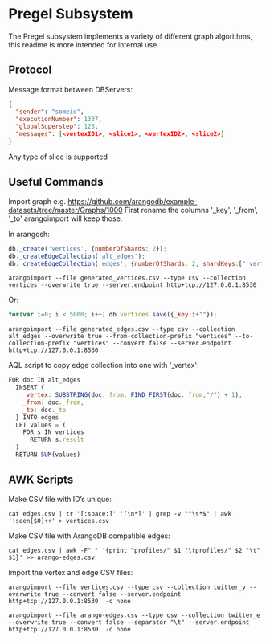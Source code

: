 # Pregel Subsystem

The Pregel subsystem implements a variety of different graph algorithms,
this readme is more intended for internal use.

## Protocol

Message format between DBServers:

```json
{
  "sender": "someid",
  "executionNumber": 1337,
  "globalSuperstep": 123,
  "messages": [<vertexID1>, <slice1>, <vertexID2>, <slice2>]
}
```

Any type of slice is supported

## Useful Commands

Import graph e.g. https://github.com/arangodb/example-datasets/tree/master/Graphs/1000
First rename the columns '_key', '_from', '_to' arangoimport will keep those.

In arangosh:

```js
db._create('vertices', {numberOfShards: 2});
db._createEdgeCollection('alt_edges');
db._createEdgeCollection('edges', {numberOfShards: 2, shardKeys:["_vertex"], distributeShardsLike:'vertices'});
```

```
arangoimport --file generated_vertices.csv --type csv --collection vertices --overwrite true --server.endpoint http+tcp://127.0.0.1:8530
```

Or:

```js
for(var i=0; i < 5000; i++) db.vertices.save({_key:i+""});
```

```
arangoimport --file generated_edges.csv --type csv --collection alt_edges --overwrite true --from-collection-prefix "vertices" --to-collection-prefix "vertices" --convert false --server.endpoint http+tcp://127.0.0.1:8530
```

AQL script to copy edge collection into one with '_vertex':

```js
FOR doc IN alt_edges
  INSERT {
    _vertex: SUBSTRING(doc._from, FIND_FIRST(doc._from,"/") + 1),
    _from: doc._from,
    _to: doc._to
  } INTO edges
  LET values = (
    FOR s IN vertices
      RETURN s.result
  )
  RETURN SUM(values)
```

## AWK Scripts

Make CSV file with ID’s unique:

```
cat edges.csv | tr '[:space:]' '[\n*]' | grep -v "^\s*$" | awk '!seen[$0]++' > vertices.csv
```

Make CSV file with ArangoDB compatible edges:

```
cat edges.csv | awk -F" " '{print "profiles/" $1 "\tprofiles/" $2 "\t" $1}' >> arango-edges.csv
```

Import the vertex and edge CSV files:

```
arangoimport --file vertices.csv --type csv --collection twitter_v --overwrite true --convert false --server.endpoint http+tcp://127.0.0.1:8530  -c none
```

```
arangoimport --file arango-edges.csv --type csv --collection twitter_e --overwrite true --convert false --separator "\t" --server.endpoint http+tcp://127.0.0.1:8530  -c none
```
